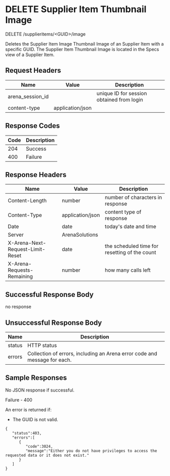 # DELETE Supplier Item Thumbnail Image
DELETE /supplieritems/&lt;GUID&gt;/image

Deletes the Supplier Item Image Thumbnail Image of an Supplier Item with a specific GUID. The Supplier Item Thumbnail Image is located in the Specs view of a Supplier Item.   

## Request Headers

| Name  | Value  | Description  |
|  --- |  --- |  --- | 
| arena_session_id  |   | unique ID for session obtained from login  |
| content-type  | application/json  |   |

## Response Codes

| Code  | Description  |
|  --- |  --- | 
| 204  | Success  |
| 400  | Failure  |

## Response Headers

| Name  | Value  | Description  |
|  --- |  --- |  --- | 
| Content-Length  | number  | number of characters in response  |
| Content-Type  | application/json  | content type of response  |
| Date  | date  | today's date and time  |
| Server  | ArenaSolutions  |   |
| X-Arena-Next-Request-Limit-Reset   | date  | the scheduled time for resetting of the count  |
| X-Arena-Requests-Remaining   | number  | how many calls left  |

## Successful Response Body
no response

## Unsuccessful Response Body

| Name  | Description  |
|  --- |  --- | 
| status  | HTTP status  |
| errors  | Collection of errors, including an Arena error code and message for each.  |

## Sample Responses
No JSON response if successful.

Failure - 400

An error is returned if:

* The GUID is not valid. 

```
{  
   "status":403,
   "errors":[  
      {  
         "code":3024,
         "message":"Either you do not have privileges to access the requested data or it does not exist."
      }
   ]
}
```
